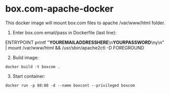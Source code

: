 # box.com-apache-docker

This docker image will mount box.com files to apache /var/www/html folder.

1. Enter box.com email/pass in Dockerfile (last line):  

ENTRYPOINT printf "**YOUREMAILADDRESSHERE**\n**YOURPASSWORD**\ny\n" | mount /var/www/html && /usr/sbin/apache2ctl -D FOREGROUND

2. Build image:

`docker build -t boxcom .`

3. Start container:

`docker run -p 88:80 -d --name boxcont --privileged boxcom`
